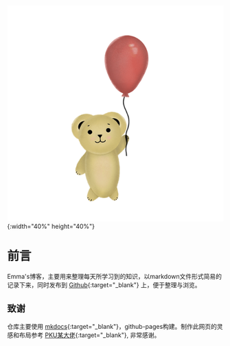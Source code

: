 
![winnie-pooh](./images/winnie-pooh.png){:width="40%" height="40%"}

# 前言

Emma's博客，主要用来整理每天所学习到的知识，以markdown文件形式简易的记录下来，同时发布到 [Github](https://github.com/Emma-ssq/blog/){:target="_blank"} 上，便于整理与浏览。

## 致谢

仓库主要使用 [mkdocs](https://www.mkdocs.org/){:target="_blank"}，github-pages构建。制作此网页的灵感和布局参考 [PKU某大佬](https://github.com/PKUFlyingPig/cs-self-learning){:target="_blank"}, 非常感谢。
